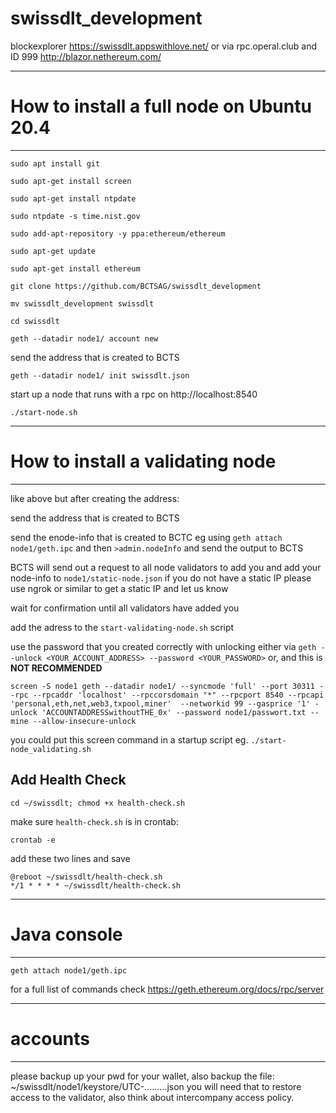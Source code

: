 # swissdlt_development
blockexplorer https://swissdlt.appswithlove.net/
or via rpc.operal.club and ID 999 http://blazor.nethereum.com/

*****************************
# How to install a full node on Ubuntu 20.4
*****************************
```
sudo apt install git

sudo apt-get install screen

sudo apt-get install ntpdate

sudo ntpdate -s time.nist.gov

sudo add-apt-repository -y ppa:ethereum/ethereum

sudo apt-get update

sudo apt-get install ethereum

git clone https://github.com/BCTSAG/swissdlt_development

mv swissdlt_development swissdlt

cd swissdlt

geth --datadir node1/ account new

``` 

send the address that is created to BCTS 

```geth --datadir node1/ init swissdlt.json```

start up a node that runs with a rpc on http://localhost:8540

```./start-node.sh```

*****************************
# How to install a validating node
*********************************

like above but after creating the address:

send the address that is created to BCTS 

send the enode-info that is created to BCTC eg using `geth attach node1/geth.ipc` and then `>admin.nodeInfo` and send the output to BCTS

BCTS will send out a request to all node validators to add you and add your node-info to `node1/static-node.json` if you do not have a static IP please use ngrok or similar to get a static IP and let us know

wait for confirmation until all validators have added you

add the adress to the `start-validating-node.sh` script

use the password that you created correctly with unlocking either via `geth --unlock <YOUR_ACCOUNT_ADDRESS> --password <YOUR_PASSWORD>` or, and this is **NOT RECOMMENDED**

`screen -S node1 geth --datadir node1/ --syncmode 'full' --port 30311 --rpc --rpcaddr 'localhost' --rpccorsdomain "*" --rpcport 8540 --rpcapi 'personal,eth,net,web3,txpool,miner'  --networkid 99 --gasprice '1' -unlock 'ACCOUNTADDRESSwithoutTHE_0x' --password node1/passwort.txt --mine --allow-insecure-unlock`

you could put this screen command in a startup script eg. `./start-node_validating.sh`

## Add Health Check

`cd ~/swissdlt; chmod +x health-check.sh`

make sure `health-check.sh` is in crontab:

`crontab -e`

add these two lines and save

```
@reboot ~/swissdlt/health-check.sh
*/1 * * * * ~/swissdlt/health-check.sh
```

*****************************
# Java console
*********************************

`geth attach node1/geth.ipc`

for a full list of commands check https://geth.ethereum.org/docs/rpc/server

*****************************
# accounts
*********************************

please backup up your pwd for your wallet, also backup the file: ~/swissdlt/node1/keystore/UTC-.........json you will need that to restore access to the validator, also think about intercompany access policy.

